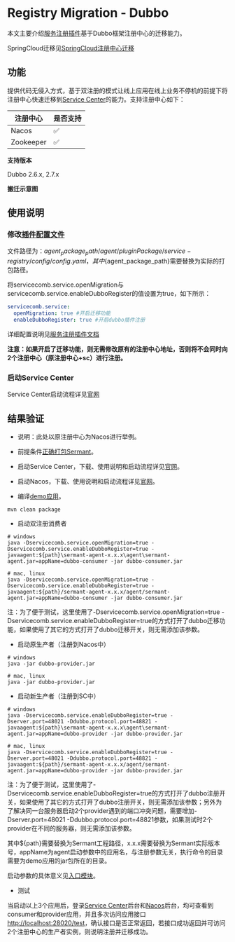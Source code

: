 # Registry Migration - Dubbo

本文主要介绍[服务注册插件](https://github.com/huaweicloud/Sermant/tree/develop/sermant-plugins/sermant-service-registry)基于Dubbo框架注册中心的迁移能力。

SpringCloud迁移见[SpringCloud注册中心迁移](spring-cloud-registry-migiration.md)

## 功能

提供代码无侵入方式，基于双注册的模式让线上应用在线上业务不停机的前提下将注册中心快速迁移到[Service Center](https://github.com/apache/servicecomb-service-center)的能力。支持注册中心如下：

| 注册中心   | 是否支持 |
| --------- | -------- |
| Nacos     | ✅        |
| Zookeeper | ✅        |

**支持版本**

Dubbo 2.6.x, 2.7.x

**搬迁示意图**

<MyImage src="/docs-img/sermant-register-migration.png"/>

## 使用说明

### 修改[插件配置文件](https://github.com/huaweicloud/Sermant/tree/develop/sermant-plugins/sermant-service-registry/config/config.yaml)

文件路径为：${agent_package_path}/agent/pluginPackage/service-registry/config/config.yaml，其中${agent_package_path}需要替换为实际的打包路径。

将servicecomb.service.openMigration与servicecomb.service.enableDubboRegister的值设置为true，如下所示：

```yaml
servicecomb.service:
  openMigration: true #开启迁移功能
  enableDubboRegister: true #开启dubbo插件注册
```

详细配置说明见[服务注册插件文档](./README.md#按需修改插件配置文件)

**注意：如果开启了迁移功能，则无需修改原有的注册中心地址，否则将不会同时向2个注册中心（原注册中心+sc）进行注册。**

### 启动Service Center

Service Center启动流程详见[官网](https://github.com/apache/servicecomb-service-center)

## 结果验证

- 说明：此处以原注册中心为Nacos进行举例。

- 前提条件[正确打包Sermant](../../document/UserGuide/README.md#打包流程)。

- 启动Service Center，下载、使用说明和启动流程详见[官网](https://github.com/apache/servicecomb-service-center)。

- 启动Nacos，下载、使用说明和启动流程详见[官网](https://nacos.io/zh-cn/docs/quick-start.html)。

- 编译[demo应用](https://github.com/huaweicloud/Sermant/tree/develop/sermant-plugins/sermant-service-registry/demo-registry/demo-registry-dubbo)。

```shell
mvn clean package
```

- 启动双注册消费者

```shell
# windows
java -Dservicecomb.service.openMigration=true -Dservicecomb.service.enableDubboRegister=true -javaagent:${path}\sermant-agent-x.x.x\agent\sermant-agent.jar=appName=dubbo-consumer -jar dubbo-consumer.jar

# mac, linux
java -Dservicecomb.service.openMigration=true -Dservicecomb.service.enableDubboRegister=true -javaagent:${path}/sermant-agent-x.x.x/agent/sermant-agent.jar=appName=dubbo-consumer -jar dubbo-consumer.jar
```

注：为了便于测试，这里使用了-Dservicecomb.service.openMigration=true -Dservicecomb.service.enableDubboRegister=true的方式打开了dubbo迁移功能，如果使用了其它的方式打开了dubbo迁移开关，则无需添加该参数。

- 启动原生产者（注册到Nacos中）

```shell
# windows
java -jar dubbo-provider.jar

# mac, linux
java -jar dubbo-provider.jar
```

- 启动新生产者（注册到SC中）

```shell
# windows
java -Dservicecomb.service.enableDubboRegister=true -Dserver.port=48021 -Ddubbo.protocol.port=48821 -javaagent:${path}\sermant-agent-x.x.x\agent\sermant-agent.jar=appName=dubbo-provider -jar dubbo-provider.jar

# mac, linux
java -Dservicecomb.service.enableDubboRegister=true -Dserver.port=48021 -Ddubbo.protocol.port=48821 -javaagent:${path}/sermant-agent-x.x.x/agent/sermant-agent.jar=appName=dubbo-provider -jar dubbo-provider.jar
```

注：为了便于测试，这里使用了-Dservicecomb.service.enableDubboRegister=true的方式打开了dubbo注册开关，如果使用了其它的方式打开了dubbo注册开关，则无需添加该参数；另外为了解决同一台服务器启动2个provider遇到的端口冲突问题，需要增加-Dserver.port=48021 -Ddubbo.protocol.port=48821参数，如果测试时2个provider在不同的服务器，则无需添加该参数。

其中${path}需要替换为Sermant工程路径，x.x.x需要替换为Sermant实际版本号，appName为agent启动参数中的应用名，与注册参数无关，执行命令的目录需要为demo应用的jar包所在的目录。

启动参数的具体意义见[入口模块](../../document/UserGuide/entrance.md#启动参数)。

- 测试

当启动以上3个应用后，登录[Service Center](http://127.0.0.1:30103/)后台和[Nacos](http://127.0.0.1:8848/nacos/index.html#/serviceManagement)后台，均可查看到consumer和provider应用，并且多次访问应用接口<http://localhost:28020/test>，确认接口是否正常返回，若接口成功返回并可访问2个注册中心的生产者实例，则说明注册并迁移成功。